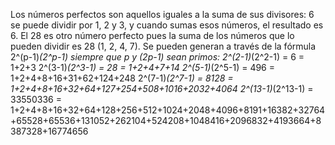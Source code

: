 Los números perfectos son aquellos iguales a la suma de sus divisores: 6 se puede dividir por 1, 2 y 3, y cuando sumas esos números, el resultado es 6. El 28 es otro número perfecto pues la suma de los números que lo pueden dividir es 28 (1, 2, 4, 7).
Se pueden generan a través de la fórmula 2^(p-1)*(2^p-1) siempre que p y (2p-1) sean primos:
2^(2-1)*(2^2-1)  =  6        = 1+2+3
2^(3-1)*(2^3-1)  =  28       = 1+2+4+7+14
2^(5-1)*(2^5-1)  =  496      = 1+2+4+8+16+31+62+124+248
2^(7-1)*(2^7-1)  =  8128     = 1+2+4+8+16+32+64+127+254+508+1016+2032+4064
2^(13-1)*(2^13-1) = 33550336 = 1+2+4+8+16+32+64+128+256+512+1024+2048+4096+8191+16382+32764+65528+65536+131052+262104+524208+1048416+2096832+4193664+8387328+16774656
